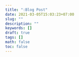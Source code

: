 ```yaml
---
title: ":Blog Post"
date: 2021-03-05T15:03:23+07:00
slug: ""
description: ""
keywords: []
draft: true
tags: []
math: false
toc: false
---
```

